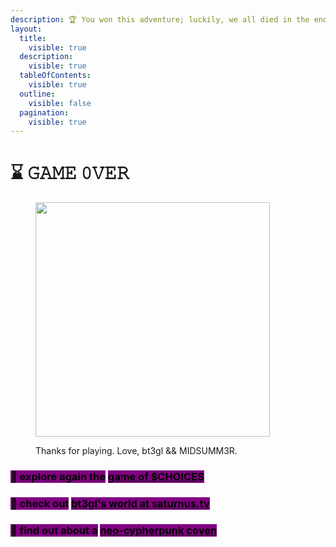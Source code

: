 ```yaml
---
description: 🏆 You won this adventure; luckily, we all died in the end.
layout:
  title:
    visible: true
  description:
    visible: true
  tableOfContents:
    visible: true
  outline:
    visible: false
  pagination:
    visible: true
---
```


# ⌛ 𝙶𝙰𝙼𝙴 𝟶𝚅𝙴𝚁

<figure><img src="../../../../.gitbook/assets/avatar.jpg" alt="" width="375"><figcaption><p>Thanks for playing. Love, bt3gl &#x26;&#x26; MIDSUMM3R.</p></figcaption></figure>

### <mark style="background-color:purple;">🚪 explore again t</mark><mark style="background-color:purple;">**he**</mark> [<mark style="background-color:purple;">**game of $CHOICES**</mark>](https://choices.saturnus.tv/)&#x20;

### <mark style="background-color:purple;">**🚪 check out**</mark> [<mark style="background-color:purple;">**bt3gl's world at saturnus.tv**</mark>](https://saturnus.tv/)&#x20;

### <mark style="background-color:purple;">**🚪 find out about a**</mark> [<mark style="background-color:purple;">**neo-cypherpunk coven**</mark>](https://mm3r.saturnus.tv/)&#x20;
